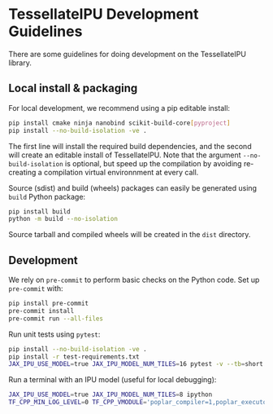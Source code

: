 # TessellateIPU Development Guidelines

There are some guidelines for doing development on the TessellateIPU library.

## Local install & packaging

For local development, we recommend using a pip editable install:
```bash
pip install cmake ninja nanobind scikit-build-core[pyproject]
pip install --no-build-isolation -ve .
```
The first line will install the required build dependencies, and the second will create an editable install
of TessellateIPU. Note that the argument `--no-build-isolation` is optional, but speed up the compilation by avoiding re-creating a compilation virtual environnment at every call.

Source (sdist) and build (wheels) packages can easily be generated using `build` Python package:
```bash
pip install build
python -m build --no-isolation
```
Source tarball and compiled wheels will be created in the `dist` directory.


## Development

We rely on `pre-commit` to perform basic checks on the Python code. Set up `pre-commit` with:
```bash
pip install pre-commit
pre-commit install
pre-commit run --all-files
```

Run unit tests using `pytest`:
```bash
pip install --no-build-isolation -ve .
pip install -r test-requirements.txt
JAX_IPU_USE_MODEL=true JAX_IPU_MODEL_NUM_TILES=16 pytest -v --tb=short ./tests/
```

Run a terminal with an IPU model (useful for local debugging):
```bash
JAX_IPU_USE_MODEL=true JAX_IPU_MODEL_NUM_TILES=8 ipython
TF_CPP_MIN_LOG_LEVEL=0 TF_CPP_VMODULE='poplar_compiler=1,poplar_executor=1' JAX_IPU_USE_MODEL=true JAX_IPU_MODEL_NUM_TILES=8 ipython
```
